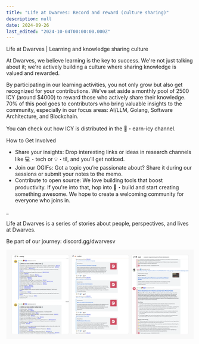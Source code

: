 ```yaml
---
title: "Life at Dwarves: Record and reward (culture sharing)"
description: null
date: 2024-09-26
last_edited: "2024-10-04T00:00:00.000Z"
---
```


Life at Dwarves | Learning and knowledge sharing culture

At Dwarves, we believe learning is the key to success. We're not just talking about it; we're actively building a culture where sharing knowledge is valued and rewarded.

By participating in our learning activities, you not only grow but also get recognized for your contributions. We've set aside a monthly pool of 2500 ICY (around $4000) to reward those who actively share their knowledge. 70% of this pool goes to contributors who bring valuable insights to the community, especially in our focus areas: AI/LLM, Golang, Software Architecture, and Blockchain.

You can check out how ICY is distributed in the 🧊・earn-icy channel.

How to Get Involved

- Share your insights: Drop interesting links or ideas in research channels like 💻・tech or 💡・til, and you’ll get noticed.
- Join our OGIFs: Got a topic you’re passionate about? Share it during our sessions or submit your notes to the memo.
- Contribute to open source: We love building tools that boost productivity. If you're into that, hop into 🦄・build and start creating something awesome.
  We hope to create a welcoming community for everyone who joins in.

\_

Life at Dwarves is a series of stories about people, perspectives, and lives at Dwarves.

Be part of our journey: discord.gg/dwarvesv

![](assets/notion-image-1744012185146-q296s.webp)
